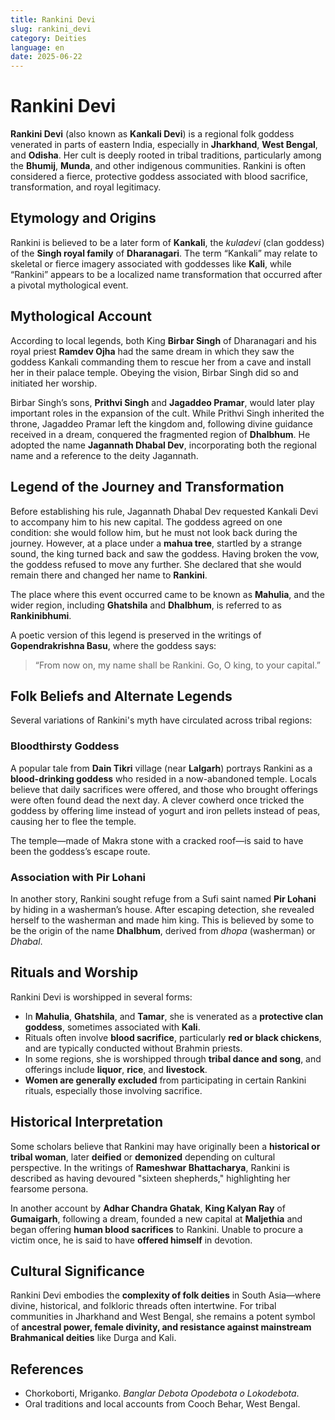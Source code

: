 ```yaml
---
title: Rankini Devi
slug: rankini_devi
category: Deities
language: en
date: 2025-06-22
---
```


# **Rankini Devi**

**Rankini Devi** (also known as **Kankali Devi**) is a regional folk goddess venerated in parts of eastern India, especially in **Jharkhand**, **West Bengal**, and **Odisha**. Her cult is deeply rooted in tribal traditions, particularly among the **Bhumij**, **Munda**, and other indigenous communities. Rankini is often considered a fierce, protective goddess associated with blood sacrifice, transformation, and royal legitimacy.


## **Etymology and Origins**

Rankini is believed to be a later form of **Kankali**, the *kuladevi* (clan goddess) of the **Singh royal family** of **Dharanagari**. The term “Kankali” may relate to skeletal or fierce imagery associated with goddesses like **Kali**, while “Rankini” appears to be a localized name transformation that occurred after a pivotal mythological event.


## **Mythological Account**

According to local legends, both King **Birbar Singh** of Dharanagari and his royal priest **Ramdev Ojha** had the same dream in which they saw the goddess Kankali commanding them to rescue her from a cave and install her in their palace temple. Obeying the vision, Birbar Singh did so and initiated her worship.

Birbar Singh’s sons, **Prithvi Singh** and **Jagaddeo Pramar**, would later play important roles in the expansion of the cult. While Prithvi Singh inherited the throne, Jagaddeo Pramar left the kingdom and, following divine guidance received in a dream, conquered the fragmented region of **Dhalbhum**. He adopted the name **Jagannath Dhabal Dev**, incorporating both the regional name and a reference to the deity Jagannath.


## **Legend of the Journey and Transformation**

Before establishing his rule, Jagannath Dhabal Dev requested Kankali Devi to accompany him to his new capital. The goddess agreed on one condition: she would follow him, but he must not look back during the journey. However, at a place under a **mahua tree**, startled by a strange sound, the king turned back and saw the goddess. Having broken the vow, the goddess refused to move any further. She declared that she would remain there and changed her name to **Rankini**.

The place where this event occurred came to be known as **Mahulia**, and the wider region, including **Ghatshila** and **Dhalbhum**, is referred to as **Rankinibhumi**.

A poetic version of this legend is preserved in the writings of **Gopendrakrishna Basu**, where the goddess says:

> “From now on, my name shall be Rankini.
> Go, O king, to your capital.”


## **Folk Beliefs and Alternate Legends**

Several variations of Rankini's myth have circulated across tribal regions:

### Bloodthirsty Goddess

A popular tale from **Dain Tikri** village (near **Lalgarh**) portrays Rankini as a **blood-drinking goddess** who resided in a now-abandoned temple. Locals believe that daily sacrifices were offered, and those who brought offerings were often found dead the next day. A clever cowherd once tricked the goddess by offering lime instead of yogurt and iron pellets instead of peas, causing her to flee the temple.

The temple—made of Makra stone with a cracked roof—is said to have been the goddess’s escape route.

### Association with Pir Lohani

In another story, Rankini sought refuge from a Sufi saint named **Pir Lohani** by hiding in a washerman’s house. After escaping detection, she revealed herself to the washerman and made him king. This is believed by some to be the origin of the name **Dhalbhum**, derived from *dhopa* (washerman) or *Dhabal*.


## **Rituals and Worship**

Rankini Devi is worshipped in several forms:

* In **Mahulia**, **Ghatshila**, and **Tamar**, she is venerated as a **protective clan goddess**, sometimes associated with **Kali**.
* Rituals often involve **blood sacrifice**, particularly **red or black chickens**, and are typically conducted without Brahmin priests.
* In some regions, she is worshipped through **tribal dance and song**, and offerings include **liquor**, **rice**, and **livestock**.
* **Women are generally excluded** from participating in certain Rankini rituals, especially those involving sacrifice.


## **Historical Interpretation**

Some scholars believe that Rankini may have originally been a **historical or tribal woman**, later **deified** or **demonized** depending on cultural perspective. In the writings of **Rameshwar Bhattacharya**, Rankini is described as having devoured "sixteen shepherds," highlighting her fearsome persona.

In another account by **Adhar Chandra Ghatak**, **King Kalyan Ray** of **Gumaigarh**, following a dream, founded a new capital at **Maljethia** and began offering **human blood sacrifices** to Rankini. Unable to procure a victim once, he is said to have **offered himself** in devotion.


## **Cultural Significance**

Rankini Devi embodies the **complexity of folk deities** in South Asia—where divine, historical, and folkloric threads often intertwine. For tribal communities in Jharkhand and West Bengal, she remains a potent symbol of **ancestral power, female divinity, and resistance against mainstream Brahmanical deities** like Durga and Kali.


## References

- Chorkoborti, Mriganko. *Banglar Debota Opodebota o Lokodebota*.
- Oral traditions and local accounts from Cooch Behar, West Bengal.
